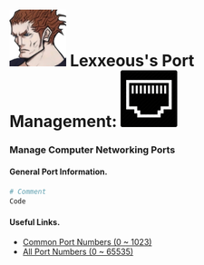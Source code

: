 <!-- Port Management.md -->

# <img src="../../.pics/Lexxeous/lexx_headshot_clear.png" width="100px"/> Lexxeous's Port Management: <img src="../../.pics/Protocols/Ports/ports_logo.png" width="100"/>
### Manage Computer Networking Ports

#### General Port Information.

```sh
# Comment
Code
```

#### Useful Links.

* [Common Port Numbers (0 ~ 1023)](http://www.meridianoutpost.com/resources/articles/well-known-tcpip-ports.php)
* [All Port Numbers (0 ~ 65535)](https://en.wikipedia.org/wiki/List_of_TCP_and_UDP_port_numbers)
